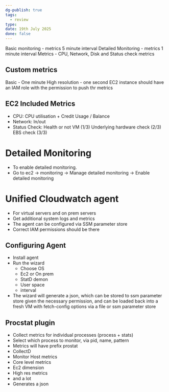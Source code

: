 ```yaml
---
dg-publish: true
tags:
  - review
type: 
date: 19th July 2025
done: false
---
```


Basic monitoring - metrics 5 minute interval
Detailed Monitoring - metrics 1 minute interval
Metrics - CPU, Network, Disk and Status check metrics
## Custom metrics
Basic - One minute
High resolution - one second
EC2 instance should have an IAM role with the permission to push thr metrics
## EC2 Included Metrics
- CPU: CPU utilisation + Credit Usage / Balance
- Network: In/out
- Status Check: Health or not
    VM (1/3)
    Underlying hardware check (2/3)
    EBS check (3/3)
# Detailed Monitoring
- To enable detailed monitoring. 
- Go to ec2 -> monitoring -> Manage detailed monitoring -> Enable detailed monitoring

# Unified Cloudwatch agent
- For virtual servers and on prem servers
- Get additional system logs and metrics
- The agent can be configured via SSM parameter store
- Correct IAM permissions should be there
## Configuring Agent
- Install agent
- Run the wizard
	- Choose OS
	- Ec2 or On prem
	- StatD demon
	- User space
	- interval
- The wizard will generate a json, which can be stored to ssm parameter store given the necessary permission, and can be loaded back into a fresh VM with fetch-config options via a file or ssm parameter store
## Procstat plugin 
- Collect metrics for individual processes (process + stats)
- Select which process to monitor, via pid, name, pattern
- Metrics will have prefix prostat
- CollectD
- Monitor Host metrics
- Core level metrics
- Ec2 dimension
- High res metrics
- and a lot
- Generates a json 

